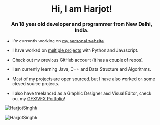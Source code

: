 <h1 align="center">Hi, I am Harjot!</h1>
<h3 align="center">An 18 year old developer and programmer from New Delhi, India.</h3>


- I’m currently working on [my personal website](https://github.com/HarjjotSinghh/portfolio).

- I have worked on [multiple projects](https://github.com/vxdero?tab=repositories) with Python and Javascript.

- Check out my previous [GitHub account](https://github.com/vxdero) (it has a couple of repos).

- I am currently learning Java, C++ and Data Structure and Algorithms.

- Most of my projects are open sourced, but I have also worked on some closed source projects.

- I also have freelanced as a Graphic Designer and Visual Editor, check out my [GFX/VFX Portfolio](https://behance.net/vxdro)!

<p align="left">
  <img src="https://github-readme-stats.vercel.app/api?username=HarjjotSinghh&show_icons=true&locale=en&theme=dark&layout=compact" alt="HarjjotSinghh" />
</p>
<p align="left">
  <img src="https://github-readme-stats.vercel.app/api/top-langs?username=HarjjotSinghh&show_icons=true&locale=en&layout=compact&theme=dark" alt="HarjjotSinghh"/>

<!--
<p align="left">
  <img src="https://github-readme-stats.vercel.app/api?username=vxdero&show_icons=true&locale=en&theme=graywhite&layout=compact" alt="vxdero" />
</p>
<p align="left">
  <img src="https://github-readme-stats.vercel.app/api/top-langs?username=vxdero&show_icons=true&locale=en&layout=compact&theme=graywhite" alt="vxdero" />
</p>
<p align="left">
  <a href="https://twitter.com/vxdro" target="blank"><img src="https://img.shields.io/twitter/follow/vxdro?logo=twitter&style=for-the-badge&color=blue&lablelColor=ffffff&logoColor=blue" alt="vxdro" title="Follow me on Twitter!"/></a>
</p>
<p align="left">
  <a href="https://discord.com/invite/keMaPa6" targer='blank'>
  <img src="https://discordapp.com/api/guilds/690494216572239922/widget.png?style=banner2" alt="Join my discord server!" title="Join my discord server!"/>
  </a>
</p>
-->

